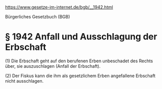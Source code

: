 https://www.gesetze-im-internet.de/bgb/__1942.html

Bürgerliches Gesetzbuch (BGB)

# § 1942 Anfall und Ausschlagung der Erbschaft

(1) Die Erbschaft geht auf den berufenen Erben unbeschadet des Rechts über, sie auszuschlagen (Anfall der Erbschaft).

(2) Der Fiskus kann die ihm als gesetzlichem Erben angefallene Erbschaft nicht ausschlagen.

